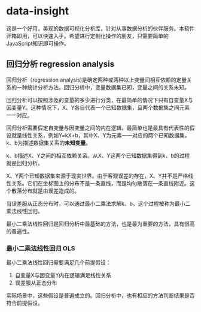 # data-insight

这是一个好用，美观的数据可视化分析库，针对从事数据分析的伙伴服务。本软件开箱即用，可以快速入手。希望进行定制化操作的朋友，只需要简单的JavaScript知识即可操作。

## 回归分析 regression analysis

回归分析（regression analysis)是确定两种或两种以上变量间相互依赖的定量关系的一种统计分析方法。回归分析中，变量数据集已知，变量之间的关系未知。

回归分析可以按照涉及的变量的多少进行分类，在最简单的情况下只有自变量X与因变量Y。这种情况下，X、Y各自代表一个已知数据集，且两个数据集之间元素一一对应。

回归分析需要假定自变量与因变量之间的内在逻辑。最简单也是最具有代表性的假设就是线性关系，例如Y=kX+b，其中X、Y为元素一一对应的两个已知数据集，k、b为描述数据集关系的**未知变量**。

k、b描述X、Y之间的相互依赖关系。从X、Y这两个已知数据集得到k、b的过程就是回归分析。

X、Y两个已知数据集来源于现实世界。由于客观误差的存在，X、Y并不是严格线性关系。它们在坐标图上的分布不是一条直线，而是均匀散落在一条直线附近。这个散落分布就是由误差造成的。

当误差服从正态分布时，可以通过最小二乘法求解k、b。这个过程被称为最小二乘法线性回归。

最小二乘法线性回归是回归分析中最基础的方法，也是最为重要的方法，具有很高的普遍性。

### 最小二乘法线性回归 OLS

最小二乘法线性回归需要满足几个前提假设：
1. 自变量X与因变量Y内在逻辑满足线性关系
1. 误差服从正态分布

实际场景中，这些假设是普遍成立的。回归分析中，也有相应的方法判断结果是否符合前提假设。



